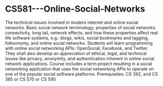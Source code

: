 # CS581---Online-Social-Networks
The technical issues involved in modern internet and online social networks. Basic social network terminology; properties of social networks: connectivity, long tail, network effects; and how these properties affect real life software systems, e.g.: blogs, wikis, social bookmarks and tagging, folksonomy, and online social networks. Students will learn programming with online social networking APIs: OpenSocial, Facebook, and Twitter. They shall also develop an appreciation of ethical, legal, and technical issues like privacy, anonymity, and authentication inherent in online social network applications. Course includes a term project resulting in a social networking application that uses the social networking APIs to operate on one of the popular social software platforms. Prerequisites: CS 392, and CS 385 or CS 570 or CS 590
